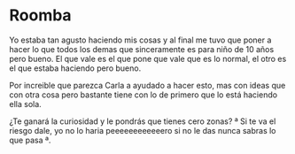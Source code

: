 # Roomba
Yo estaba tan agusto haciendo mis cosas y al final me tuvo que poner a hacer lo que todos los demas que sinceramente es para niño de 10 años pero bueno.
El que vale es el que pone que vale que es lo normal, el otro es el que estaba haciendo pero bueno.

Por increible que parezca Carla a ayudado a hacer esto, mas con ideas que con otra cosa pero bastante tiene con lo de primero que lo está haciendo ella sola.


¿Te ganará la curiosidad y le pondrás que tienes cero zonas? ª Si te va el riesgo dale, yo no lo haria peeeeeeeeeeeero si no le das nunca sabras lo que pasa ª.
